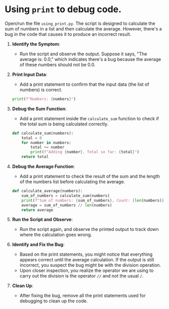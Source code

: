 # Using `print` to debug code.

Open/run the file `using_print.py`. The script is designed to calculate the sum of numbers in a list and then calculate the average. However, there's a bug in the code that causes it to produce an incorrect result.

1. **Identify the Symptom**: 
   - Run the script and observe the output. Suppose it says, "The average is: 0.0," which indicates there's a bug because the average of these numbers should not be 0.0.

2. **Print Input Data**:
   - Add a print statement to confirm that the input data (the list of numbers) is correct.
   ```python
   print(f"Numbers: {numbers}")
   ```

3. **Debug the Sum Function**:
   - Add a print statement inside the `calculate_sum` function to check if the total sum is being calculated correctly.
   ```python
   def calculate_sum(numbers):
       total = 0
       for number in numbers:
           total += number
           print(f"Adding {number}, Total so far: {total}")
       return total
   ```

4. **Debug the Average Function**:
   - Add a print statement to check the result of the sum and the length of the numbers list before calculating the average.
   ```python
   def calculate_average(numbers):
       sum_of_numbers = calculate_sum(numbers)
       print(f"Sum of numbers: {sum_of_numbers}, Count: {len(numbers)}")
       average = sum_of_numbers // len(numbers)
       return average
   ```

5. **Run the Script and Observe**:
   - Run the script again, and observe the printed output to track down where the calculation goes wrong.

6. **Identify and Fix the Bug**:
   - Based on the print statements, you might notice that everything appears correct until the average calculation. If the output is still incorrect, you suspect the bug might be with the division operation.
   - Upon closer inspection, you realize the operator we are using to carry out the division is the operator `//` and not the usual `/`.

7. **Clean Up**:
   - After fixing the bug, remove all the print statements used for debugging to clean up the code.
